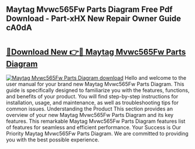 ## Maytag Mvwc565Fw Parts Diagram Free Pdf Download - Part-xHX New Repair Owner Guide cA0dA

# <h2><a href="http://dfjhmx.blite.top/?on=Maytag+Mvwc565Fw+Parts+Diagram">🔗Download New 👉🔴 Maytag Mvwc565Fw Parts Diagram</a></h2>

[![Maytag Mvwc565Fw Parts Diagram download](https://i.imgur.com/lujVjoI.png)](http://dfjhmx.blite.top/?on=Maytag+Mvwc565Fw+Parts+Diagram)
Hello and welcome to the user manual for your brand new Maytag Mvwc565Fw Parts Diagram. This guide is specifically designed to familiarize you with the features, functions, and benefits of your product. You will find step-by-step instructions for installation, usage, and maintenance, as well as troubleshooting tips for common issues. Understanding the Product This section provides an overview of your new Maytag Mvwc565Fw Parts Diagram and its key features. This remarkable Maytag Mvwc565Fw Parts Diagram features list of features for seamless and efficient performance. Your Success is Our Priority Maytag Mvwc565Fw Parts Diagram. We are committed to providing you with the best possible experience.
